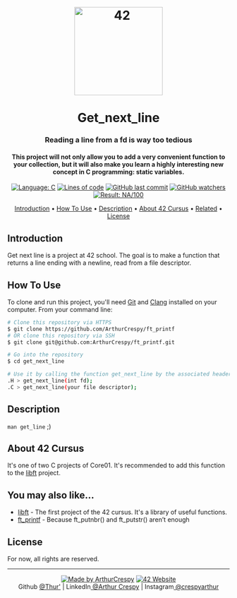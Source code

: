 <h1 align="center">
  <br>
  <a href="http://www.github.com/ArthurCrespy"><img src="https://42.fr/wp-content/uploads/2021/05/42-Final-sigle-seul.svg" alt="42" width="200"></a>
  <br><br>
  Get_next_line
  <br>
</h1>

<h3 align="center">Reading a line from a fd is way too tedious</h3>

<h4 align="center">This project will not only allow you to add a very convenient function to your collection, but it will also make you learn a highly interesting new concept in C programming: static variables.</a></h4>

<p align="center">
    <a href="https://github.com/ArthurCrespy/get_next_line/search?l=c"> <img alt="Language: C" src="https://img.shields.io/badge/language-C-orange"></a>
    <a href="https://github.com/ArthurCrespy/get_next_line"> <img alt="Lines of code" src="https://img.shields.io/tokei/lines/github/ArthurCrespy/get_next_line"></a>
    <a href="https://github.com/ArthurCrespy/get_next_line/commits"> <img alt="GitHub last commit" src="https://img.shields.io/github/last-commit/ArthurCrespy/get_next_line?color=yellow"></a>
    <a href="https://github.com/ArthurCrespy/get_next_line/watchers"> <img alt="GitHub watchers" src="https://img.shields.io/github/watchers/ArthurCrespy/get_next_line?color=ff69b4""></a>
    <a href="https://projects.intra.42.fr/42cursus-get_next_line/acrespy"> <img alt="Result: NA/100" src="https://img.shields.io/badge/result-NA/100-brightgreen"></a>

</p>

<p align="center">
  <a href="#introduction">Introduction</a> •
  <a href="#how-to-use">How To Use</a> •
  <a href="#description">Description</a> •
  <a href="#about-42-cursus">About 42 Cursus</a> •
  <a href="#you-may-also-like">Related</a> •
  <a href="#license">License</a>
</p>

## Introduction

Get next line is a project at 42 school. The goal is to make a function that returns a line ending with a newline, read from a file descriptor.

## How To Use

To clone and run this project, you'll need [Git](https://git-scm.com) and [Clang](https://clang.llvm.org/) installed on your computer. From your command line:

```bash
# Clone this repository via HTTPS
$ git clone https://github.com/ArthurCrespy/ft_printf
# OR clone this repository via SSH
$ git clone git@github.com:ArthurCrespy/ft_printf.git

# Go into the repository
$ cd get_next_line

# Use it by calling the function get_next_line by the associated header get_next_line.h
.H > get_next_line(int fd);
.C > get_next_line(your file descriptor);
```

## Description

```man get_line``` ;)

## About 42 Cursus

It's one of two C projects of Core01. It's recommended to add this function to the <a href="https://github.com/ArthurCrespy/libft">libft</a> project.

## You may also like...

- [libft](https://github.com/ArthurCrespy/libft) - The first project of the 42 cursus. It's a library of useful functions.
- [ft_printf](https://github.com/ArthurCrespy/ft_printf) - Because ft_putnbr() and ft_putstr() aren’t enough

## License

For now, all rights are reserved.

---
<p align="center">
    <a href="https://github.com/ArthurCrespy"> <img alt="Made by ArthurCrespy" src="https://img.shields.io/badge/made%20by-ArthurCrespy-blue"></a>
    <a href="https://42.fr"><img alt="42 Website" src="https://img.shields.io/badge/website-42.fr-blue"></a>
    <br>
    Github <a href="https://github.com/ArthurCrespy" target="_blank">@Thur'</a> |
    LinkedIn<a href="https://fr.linkedin.com/in/crespyarthur" target="_blank"> @Arthur Crespy</a> |
    Instagram<a href="https://instagram.com/arthurcrespy" target="_blank"> @crespyarthur</a> 
</p>
